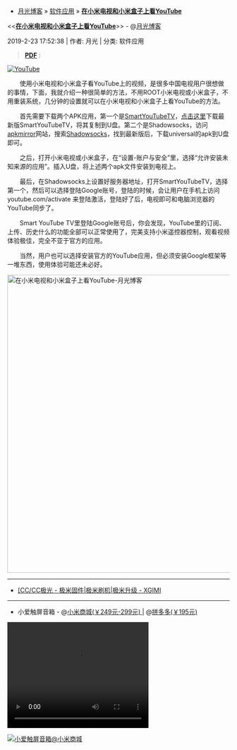 
- [月光博客](https://www.williamlong.info/) » [软件应用](https://www.williamlong.info/cat/software.html) » [**在小米电视和小米盒子上看YouTube**](https://www.williamlong.info/archives/5624.html) 

 <<[**在小米电视和小米盒子上看YouTube**](https://www.williamlong.info/archives/5624.html)>> - @[月光博客](https://www.williamlong.info/)

 2019-2-23 17:52:38 | 作者: 月光 | 分类: 软件应用

> [**PDF**](https://taoste.github.io/Hello-World/Technical%20File(PDF)/月光博客/在小米电视和小米盒子上看YouTube-月光博客.pdf) :

 <div class="clear"></div>
		<div class="entry-content">
		<a href="https://www.williamlong.info/tag/YouTube.html" rel="tag"><img src="https://www.williamlong.info/logo/YouTube.gif" alt="YouTube" class="thumb" /></a>
	<p>　　使用小米电视和小米盒子看YouTube上的视频，是很多中国电视用户很想做的事情，下面，我就介绍一种很简单的方法，不用ROOT小米电视或小米盒子，不用重装系统，几分钟的设置就可以在小米电视和小米盒子上看YouTube的方法。</p>

<p>　　首先需要下载两个APK应用，第一个是<a href="https://smartyoutubetv.github.io/">SmartYouTubeTV</a>，<a href="https://github.com/yuliskov/SmartYouTubeTV/releases/download/stable/smartyoutubetv_latest.apk">点击这里</a>下载最新版SmartYouTubeTV，将其复制到U盘。第二个是Shadowsocks，访问<a href="https://www.apkmirror.com/">apkmirror</a>网站，搜索<a href="https://www.apkmirror.com/?post_type=app_release&searchtype=apk&s=Shadowsocks">Shadowsocks</a>，找到最新版后，下载universal的apk到U盘即可。</p>

<p>　　之后，打开小米电视或小米盒子，在&ldquo;设置-账户与安全&rdquo;里，选择&ldquo;允许安装未知来源的应用&rdquo;。插入U盘，将上述两个apk文件安装到电视上。</p>

<p>　　最后，在Shadowsocks上设置好服务器地址，打开SmartYouTubeTV，选择第一个，然后可以选择登陆Google账号，登陆的时候，会让用户在手机上访问 youtube.com/activate 来登陆激活，登陆好了后，电视即可和电脑浏览器的YouTube同步了。</p>

<p>　　Smart YouTube TV里登陆Google账号后，你会发现，YouTube里的订阅、上传、历史什么的功能全部可以正常使用了，完美支持小米遥控器控制，观看视频体验极佳，完全不亚于官方的应用。</p>

<p>　　当然，用户也可以选择安装官方的YouTube应用，但必须安装Google框架等一堆东西，使用体验可能还未必好。</p>
</div></div>

  

<img src="https://camo.githubusercontent.com/707e83049ddab4c941efae7c3e789ebb045f9514/68747470733a2f2f7777772e77696c6c69616d6c6f6e672e696e666f2f75706c6f61642f353632345f312e6a7067" alt="在小米电视和小米盒子上看YouTube-月光博客" width="675" height="" />

--------------------------------


- <a href="http://bbs.xgimi.cn/forum.php?mod=forumdisplay&fid=94&filter=typeid&typeid=253">[CC/CC极光 - 极米固件|极米刷机|极米升级 - XGIMI</a>

--------------------------------

- 小爱触屏音箱 - @[小米商城(￥249元-299元) ](https://www.mi.com/aispeaker-touch?cfrom=search) | @[拼多多(￥195元)](https://mobile.yangkeduo.com/goods2.html?refer_share_id=Wd9Rf7kOLXCM2BPD2P673iKsVIXf8anY&refer_share_channel=copy_link&refer_share_uid=4983113097&_x_msgid=8425355888214-msg-1568-oXT1yKstQ-ios0-b5b497&_wvx=10&_x_pRec=%7B%22app_name%22%3A%22push_message%22%2C%22m%22%3A%22view_sim_2%22%2C%22goods_id%22%3A%2225198193969%22%7D&_wv=41729&share_uin=LJQ4X42ML7JQPCKBSHKPQCQOBA_GEXDA&page_from=0&_x_src=mkt_push&share_uid=4983113097&_x_campaign=ios_gmv&goods_id=9069960344#pushState) 

<video width="320" height="240" controls="controls">
  <source src="https://cdn.cnbj1.fds.api.mi-img.com/mi-mall/89e12f9be9aeeee877f13a6e7884a466.mp4" type="video/mp4" />
  <object data="https://cdn.cnbj1.fds.api.mi-img.com/mi-mall/89e12f9be9aeeee877f13a6e7884a466.mp4" width="320" height="240">
  </object>
</video>

<a href="https://www.mi.com/aispeaker-touch?cfrom=search" rel="tag"><img src="https://i1.mifile.cn/f/i/16/chain/aispeaker-touch/aispeaker-touch-16.jpg" alt="小爱触屏音箱@小米商城" /></a>

